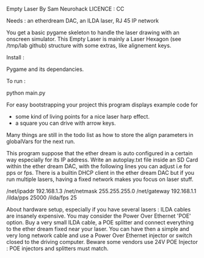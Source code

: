 Empty Laser 
By Sam Neurohack
LICENCE : CC

Needs : an etherdream DAC, an ILDA laser, RJ 45 IP network
 
You get a basic pygame skeleton to handle the laser drawing with an onscreen simulator.
This Empty Laser is mainly a Laser Hexagon (see /tmp/lab github) structure with some extras, like alignement keys.

Install :

Pygame and its dependancies.

To run : 

python main.py


For easy bootstrapping your project this program displays example code for  

- some kind of living points for a nice laser harp effect.
- a square you can drive with arrow keys.

Many things are still in the todo list as how to store the align parameters in globalVars for the next run.

This program suppose that the ether dream is auto configured in a certain way especially for its IP address. Write an autoplay.txt file inside an SD Card within the ether dream DAC, with the following lines you can adjust i.e for pps or fps. There is a builtin DHCP client in the ether dream DAC but if you run multiple lasers, having a fixed network makes you focus on laser stuff.

/net/ipaddr 192.168.1.3
/net/netmask 255.255.255.0
/net/gateway 192.168.1.1
/ilda/pps 25000
/ilda/fps 25

About hardware setup, especially if you have several lasers : ILDA cables are insanely expensive. You may consider the Power Over Ethernet 'POE' option. Buy a very small ILDA cable, a POE splitter and connect everything to the ether dream fixed near your laser. You can have then a simple and very long network cable and use a Power Over Ethernet injector or switch closed to the driving computer. Beware some vendors use 24V POE Injector : POE injectors and splitters must match.
